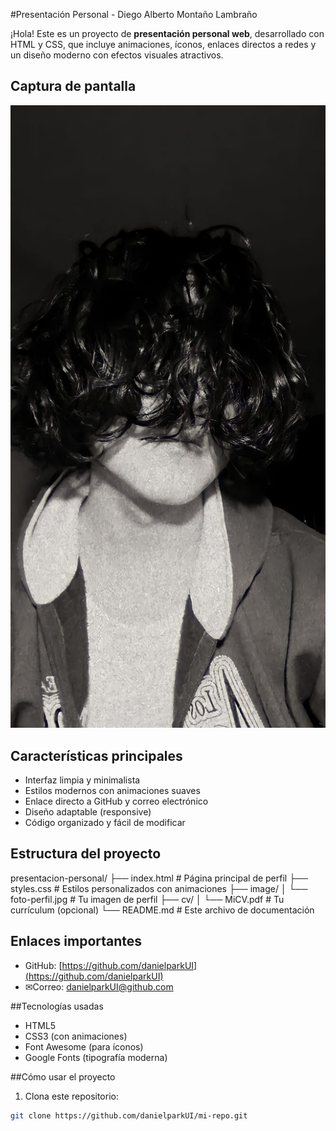 #Presentación Personal - Diego Alberto Montaño Lambraño

¡Hola! Este es un proyecto de **presentación personal web**, desarrollado con HTML y CSS, que incluye animaciones, íconos, enlaces directos a redes y un diseño moderno con efectos visuales atractivos.

## Captura de pantalla

![Vista previa del perfil](perfil-personal.jpeg)

## Características principales

- Interfaz limpia y minimalista
- Estilos modernos con animaciones suaves
- Enlace directo a GitHub y correo electrónico
- Diseño adaptable (responsive)
- Código organizado y fácil de modificar

## Estructura del proyecto
presentacion-personal/
├── index.html # Página principal de perfil
├── styles.css # Estilos personalizados con animaciones
├── image/
│ └── foto-perfil.jpg # Tu imagen de perfil
├── cv/
│ └── MiCV.pdf # Tu currículum (opcional)
└── README.md # Este archivo de documentación

## Enlaces importantes

- GitHub: [https://github.com/danielparkUI](https://github.com/danielparkUI)
- ✉Correo: [danielparkUI@github.com](mailto:danielparkUI@github.com)

##Tecnologías usadas

- HTML5
- CSS3 (con animaciones)
- Font Awesome (para íconos)
- Google Fonts (tipografía moderna)

##Cómo usar el proyecto

1. Clona este repositorio:

```bash
git clone https://github.com/danielparkUI/mi-repo.git


